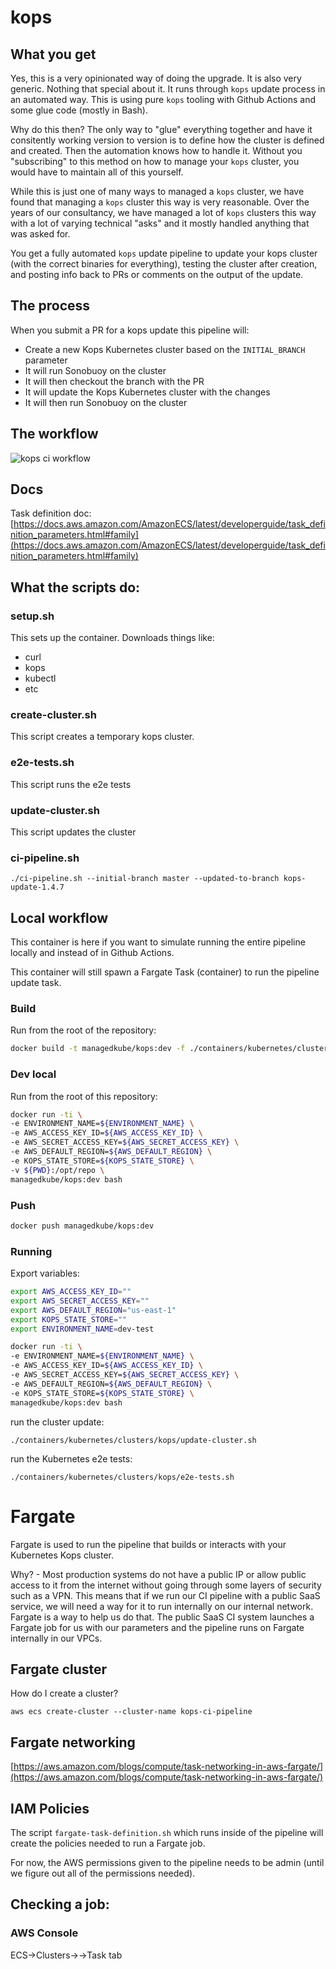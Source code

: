 # kops

## What you get
Yes, this is a very opinionated way of doing the upgrade.  It is also very generic.  Nothing that special about it.
It runs through `kops` update process in an automated way.  This is using pure `kops` tooling with Github Actions and
some glue code (mostly in Bash).  

Why do this then?  The only way to "glue" everything together and have it consitently working version to version is to
define how the cluster is defined and created.  Then the automation knows how to handle it.  Without you "subscribing" to
this method on how to manage your `kops` cluster, you would have to maintain all of this yourself.  

While this is just one of many ways to managed a `kops` cluster, we have found that managing a `kops` cluster this way is
very reasonable.  Over the years of our consultancy, we have managed a lot of `kops` clusters this way with a lot of varying
technical "asks" and it mostly handled anything that was asked for.

You get a fully automated `kops` update pipeline to update your kops cluster (with the correct binaries for everything), testing
the cluster after creation, and posting info back to PRs or comments on the output of the update.

## The process
When you submit a PR for a kops update this pipeline will:

* Create a new Kops Kubernetes cluster based on the `INITIAL_BRANCH` parameter
* It will run Sonobuoy on the cluster
* It will then checkout the branch with the PR
* It will update the Kops Kubernetes cluster with the changes
* It will then run Sonobuoy on the cluster

## The workflow
![kops ci workflow](/docs/images/kubernetes-ci-pipeline/kops/kubernetes-automated-deployment.png)

## Docs

Task definition doc: [https://docs.aws.amazon.com/AmazonECS/latest/developerguide/task_definition_parameters.html#family](https://docs.aws.amazon.com/AmazonECS/latest/developerguide/task_definition_parameters.html#family)

## What the scripts do:

### setup.sh
This sets up the container.  Downloads things like:
* curl
* kops
* kubectl
* etc

### create-cluster.sh
This script creates a temporary kops cluster.

### e2e-tests.sh
This script runs the e2e tests

### update-cluster.sh
This script updates the cluster

### ci-pipeline.sh

```
./ci-pipeline.sh --initial-branch master --updated-to-branch kops-update-1.4.7
```

## Local workflow
This container is here if you want to simulate running the entire pipeline locally and instead of in Github Actions.

This container will still spawn a Fargate Task (container) to run the pipeline update task.

### Build

Run from the root of the repository:

```bash
docker build -t managedkube/kops:dev -f ./containers/kubernetes/clusters/kops/Dockerfile .
```

### Dev local
Run from the root of this repository:

```bash
docker run -ti \
-e ENVIRONMENT_NAME=${ENVIRONMENT_NAME} \
-e AWS_ACCESS_KEY_ID=${AWS_ACCESS_KEY_ID} \
-e AWS_SECRET_ACCESS_KEY=${AWS_SECRET_ACCESS_KEY} \
-e AWS_DEFAULT_REGION=${AWS_DEFAULT_REGION} \
-e KOPS_STATE_STORE=${KOPS_STATE_STORE} \
-v ${PWD}:/opt/repo \
managedkube/kops:dev bash
```

### Push

```bash
docker push managedkube/kops:dev
```

### Running
Export variables:
```bash
export AWS_ACCESS_KEY_ID=""
export AWS_SECRET_ACCESS_KEY=""
export AWS_DEFAULT_REGION="us-east-1"
export KOPS_STATE_STORE=""
export ENVIRONMENT_NAME=dev-test
```

```bash
docker run -ti \
-e ENVIRONMENT_NAME=${ENVIRONMENT_NAME} \
-e AWS_ACCESS_KEY_ID=${AWS_ACCESS_KEY_ID} \
-e AWS_SECRET_ACCESS_KEY=${AWS_SECRET_ACCESS_KEY} \
-e AWS_DEFAULT_REGION=${AWS_DEFAULT_REGION} \
-e KOPS_STATE_STORE=${KOPS_STATE_STORE} \
managedkube/kops:dev bash
```

run the cluster update:
```
./containers/kubernetes/clusters/kops/update-cluster.sh
```

run the Kubernetes e2e tests:
```
./containers/kubernetes/clusters/kops/e2e-tests.sh
```

# Fargate
Fargate is used to run the pipeline that builds or interacts with your Kubernetes Kops cluster.  

Why? - Most production systems do not have a public IP or allow public access to it from the internet without going through some layers of security such as a VPN.  This means that if we run our CI pipeline with a public SaaS service, we will need a way for it to run internally on our internal network.  Fargate is a way to help us do that.  The public SaaS CI system launches a Fargate job for us with our parameters and the pipeline runs on Fargate internally in our VPCs.

## Fargate cluster

How do I create a cluster?

```
aws ecs create-cluster --cluster-name kops-ci-pipeline
```

## Fargate networking

[https://aws.amazon.com/blogs/compute/task-networking-in-aws-fargate/](https://aws.amazon.com/blogs/compute/task-networking-in-aws-fargate/)

## IAM Policies
The script `fargate-task-definition.sh` which runs inside of the pipeline will create the policies needed to run a Fargate job.

For now, the AWS permissions given to the pipeline needs to be admin (until we figure out all of the permissions needed).

## Checking a job:

### AWS Console

ECS->Clusters-><cluster name>->Task tab